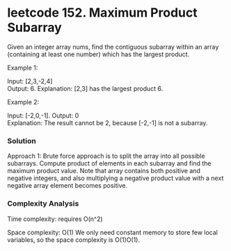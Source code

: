 # leetcode 152. Maximum Product Subarray

Given an integer array nums, find the contiguous subarray within an array (containing at least one number) which has the largest product.

Example 1:

Input: [2,3,-2,4]\
Output: 6. 
Explanation: [2,3] has the largest product 6.

Example 2:

Input: [-2,0,-1]. 
Output: 0\
Explanation: The result cannot be 2, because [-2,-1] is not a subarray.  


### Solution

Approach 1: Brute force approach is to split the array into all possible subarrays. Compute product of elements in each subarray and find the maximum product value. Note that array contains both positive and negative integers, and also multiplying a negative product value with a next negative array element becomes positive.



### Complexity Analysis

Time complexity: requires O(n^2)


Space complexity: O(1) 
We only need constant memory to store few local variables, so the space complexity is O(1)O(1).
